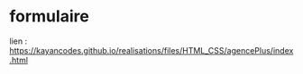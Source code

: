 # formulaire

lien :
https://kayancodes.github.io/realisations/files/HTML_CSS/agencePlus/index.html
